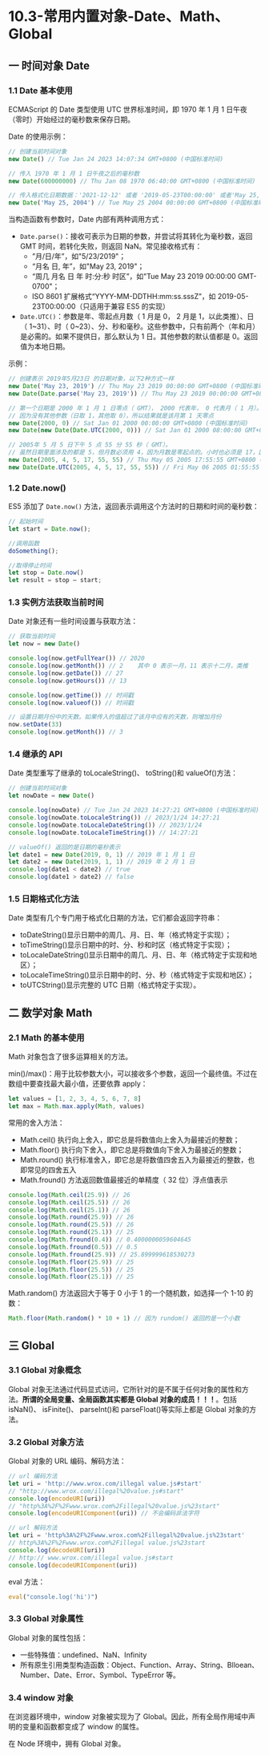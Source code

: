 # 10.3-常用内置对象-Date、Math、Global

## 一 时间对象 Date

### 1.1 Date 基本使用

ECMAScript 的 Date 类型使用 UTC 世界标准时间，即 1970 年 1 月 1 日午夜（零时）开始经过的毫秒数来保存日期。

Date 的使用示例：

```js
// 创建当前时间对象
new Date() // Tue Jan 24 2023 14:07:34 GMT+0800 (中国标准时间)

// 传入 1970 年 1 月 1 日午夜之后的毫秒数
new Date(600000000) // Thu Jan 08 1970 06:40:00 GMT+0800 (中国标准时间)

// 传入格式化日期数据：'2021-12-12' 或者 '2019-05-23T00:00:00' 或者'May 25, 2004'
new Date('May 25, 2004') // Tue May 25 2004 00:00:00 GMT+0800 (中国标准时间)
```

当构造函数有参数时，Date 内部有两种调用方式：

- `Date.parse()`：接收可表示为日期的参数，并尝试将其转化为毫秒数，返回 GMT 时间，若转化失败，则返回 NaN。常见接收格式有：
  - ”月/日/年”，如"5/23/2019"；
  - “月名 日, 年”，如"May 23, 2019"；
  - “周几 月名 日 年 时:分:秒 时区”，如"Tue May 23 2019 00:00:00 GMT-0700"；
  - ISO 8601 扩展格式“YYYY-MM-DDTHH:mm:ss.sssZ”，如 2019-05-23T00:00:00（只适用于兼容 ES5 的实现）
- `Date.UTC()`：参数是年、零起点月数（ 1 月是 0， 2 月是 1，以此类推）、日（ 1~31）、时（ 0~23）、分、秒和毫秒。这些参数中，只有前两个（年和月）是必需的。如果不提供日，那么默认为 1 日。其他参数的默认值都是 0。返回值为本地日期。

示例：

```js
// 创建表示 2019年5月23日 的日期对象，以下2种方式一样
new Date('May 23, 2019') // Thu May 23 2019 00:00:00 GMT+0800 (中国标准时间)
new Date(Date.parse('May 23, 2019')) // Thu May 23 2019 00:00:00 GMT+0800 (中国标准时间)

// 第一个日期是 2000 年 1 月 1 日零点（ GMT）， 2000 代表年， 0 代表月（ 1 月）。
// 因为没有其他参数（日取 1，其他取 0），所以结果就是该月第 1 天零点
new Date(2000, 0) // Sat Jan 01 2000 00:00:00 GMT+0800 (中国标准时间)
new Date(new Date(Date.UTC(2000, 0))) // Sat Jan 01 2000 08:00:00 GMT+0800 (中国标准时间)

// 2005年 5 月 5 日下午 5 点 55 分 55 秒（ GMT）。
// 虽然日期里面涉及的都是 5，但月数必须用 4，因为月数是零起点的。小时也必须是 17，因为这里采用的是 24 小时制，即取值范围是 0~23。
new Date(2005, 4, 5, 17, 55, 55) // Thu May 05 2005 17:55:55 GMT+0800 (中国标准时间)
new Date(Date.UTC(2005, 4, 5, 17, 55, 55)) // Fri May 06 2005 01:55:55 GMT+0800 (中国标准时间)
```

### 1.2 Date.now()

ES5 添加了 `Date.now()` 方法，返回表示调用这个方法时的日期和时间的毫秒数：

```js
// 起始时间
let start = Date.now();

//调用函数
doSomething();

//取得停止时间
let stop = Date.now()
let result = stop – start;
```

### 1.3 实例方法获取当前时间

Date 对象还有一些时间设置与获取方法：

```js
// 获取当前时间
let now = new Date()

console.log(now.getFullYear()) // 2020
console.log(now.getMonth()) // 2    其中 0 表示一月，11 表示十二月，类推
console.log(now.getDate()) // 27
console.log(now.getHours()) // 13

console.log(now.getTime()) // 时间戳
console.log(now.valueof()) // 时间戳

// 设置日期月份中的天数。如果传入的值超过了该月中应有的天数，则增加月份
now.setDate(33)
console.log(now.getMonth()) // 3
```

### 1.4 继承的 API

Date 类型重写了继承的 toLocaleString()、 toString()和 valueOf()方法：

```js
// 创建当前时间对象
let nowDate = new Date()

console.log(nowDate) // Tue Jan 24 2023 14:27:21 GMT+0800 (中国标准时间)
console.log(nowDate.toLocaleString()) // 2023/1/24 14:27:21
console.log(nowDate.toLocaleDateString()) // 2023/1/24
console.log(nowDate.toLocaleTimeString()) // 14:27:21

// valueOf() 返回的是日期的毫秒表示
let date1 = new Date(2019, 0, 1) // 2019 年 1 月 1 日
let date2 = new Date(2019, 1, 1) // 2019 年 2 月 1 日
console.log(date1 < date2) // true
console.log(date1 > date2) // false
```

### 1.5 日期格式化方法

Date 类型有几个专门用于格式化日期的方法，它们都会返回字符串：

- toDateString()显示日期中的周几、月、日、年（格式特定于实现）；
- toTimeString()显示日期中的时、分、秒和时区（格式特定于实现）；
- toLocaleDateString()显示日期中的周几、月、日、年（格式特定于实现和地区）；
- toLocaleTimeString()显示日期中的时、分、秒（格式特定于实现和地区）；
- toUTCString()显示完整的 UTC 日期（格式特定于实现）。

## 二 数学对象 Math

### 2.1 Math 的基本使用

Math 对象包含了很多运算相关的方法。

min()/max()：用于比较参数大小，可以接收多个参数，返回一个最终值。不过在数组中要查找最大最小值，还要依靠 apply：

```js
let values = [1, 2, 3, 4, 5, 6, 7, 8]
let max = Math.max.apply(Math, values)
```

常用的舍入方法：

- Math.ceil() 执行向上舍入，即它总是将数值向上舍入为最接近的整数；
- Math.floor() 执行向下舍入，即它总是将数值向下舍入为最接近的整数；
- Math.round() 执行标准舍入，即它总是将数值四舍五入为最接近的整数，也即常见的四舍五入
- Math.fround() 方法返回数值最接近的单精度（ 32 位）浮点值表示

```js
console.log(Math.ceil(25.9)) // 26
console.log(Math.ceil(25.5)) // 26
console.log(Math.ceil(25.1)) // 26
console.log(Math.round(25.9)) // 26
console.log(Math.round(25.5)) // 26
console.log(Math.round(25.1)) // 25
console.log(Math.fround(0.4)) // 0.4000000059604645
console.log(Math.fround(0.5)) // 0.5
console.log(Math.fround(25.9)) // 25.899999618530273
console.log(Math.floor(25.9)) // 25
console.log(Math.floor(25.5)) // 25
console.log(Math.floor(25.1)) // 25
```

Math.random() 方法返回大于等于 0 小于 1 的一个随机数，如选择一个 1-10 的数：

```js
Math.floor(Math.random() * 10 + 1) // 因为 rundom() 返回的是一个小数
```

## 三 Global

### 3.1 Global 对象概念

Global 对象无法通过代码显式访问，它所针对的是不属于任何对象的属性和方法。**所谓的全局变量、全局函数其实都是 Global 对象的成员！！！**。包括 isNaN()、 isFinite()、 parseInt()和 parseFloat()等实际上都是 Global 对象的方法。

### 3.2 Global 对象方法

Global 对象的 URL 编码、解码方法：

```js
// url 编码方法
let uri = 'http://www.wrox.com/illegal value.js#start'
// "http://www.wrox.com/illegal%20value.js#start"
console.log(encodeURI(uri))
// "http%3A%2F%2Fwww.wrox.com%2Fillegal%20value.js%23start"
console.log(encodeURIComponent(uri)) // 不会编码非法字符

// url 解码方法
let uri = 'http%3A%2F%2Fwww.wrox.com%2Fillegal%20value.js%23start'
// http%3A%2F%2Fwww.wrox.com%2Fillegal value.js%23start
console.log(decodeURI(uri))
// http:// www.wrox.com/illegal value.js#start
console.log(decodeURIComponent(uri))
```

eval 方法：

```js
eval("console.log('hi')")
```

### 3.3 Global 对象属性

Global 对象的属性包括：

- 一些特殊值：undefined、NaN、Infinity
- 所有原生引用类型构造函数：Object、Function、Array、String、Blloean、Number、Date、Error、Symbol、TypeError 等。

### 3.4 window 对象

在浏览器环境中，window 对象被实现为了 Global。因此，所有全局作用域中声明的变量和函数都变成了 window 的属性。

在 Node 环境中，拥有 Global 对象。
